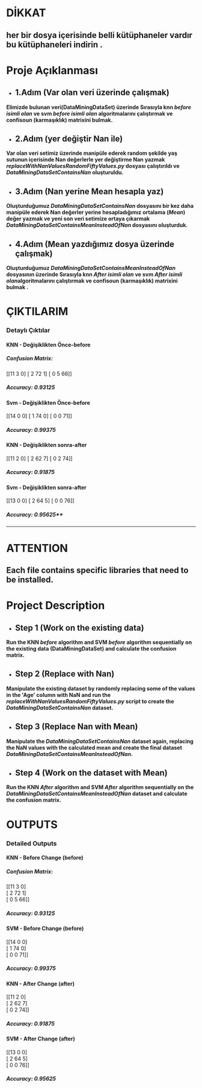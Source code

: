 # DİKKAT
## her bir dosya içerisinde belli kütüphaneler vardır bu kütüphaneleri indirin .


# Proje Açıklanması 

- ## 1.Adım (Var olan veri üzerinde çalışmak)
**Elimizde bulunan veri(DataMiningDataSet) üzerinde Sırasıyla knn *before isimli olan*  ve svm *before isimli olan* algoritmalarını çalıştırmak ve confisoun (karmaşıklık) matrixini bulmak.**

- ## 2.Adım (yer değiştir Nan ile)
**Var olan veri setimiz üzerinde manipüle ederek random şekilde yaş sutunun içerisinde Nan değerlerle yer değiştirme Nan yazmak *replaceWithNanValuesRandomFiftyValues.py* dosyası çalıştırıldı ve *DataMiningDataSetContainsNan* oluşturuldu.**

- ## 3.Adım (Nan yerine Mean hesapla yaz)
**Oluşturduğumuz *DataMiningDataSetContainsNan* dosyasını bir kez daha manipüle ederek Nan değerler yerine hesapladığımız ortalama (*Mean*) değer yazmak ve yeni son veri setimize ortaya çıkarmak *DataMiningDataSetContainsMeanInsteadOfNan* dosyasını oluşturduk.**

- ## 4.Adım (Mean yazdığımız dosya üzerinde çalışmak)
**Oluşturduğumuz *DataMiningDataSetContainsMeanInsteadOfNan* dosyasının üzerinde Sırasıyla knn *After isimli olan*  ve svm *After isimli olan*algoritmalarını çalıştırmak ve confisoun (karmaşıklık) matrixini bulmak .**


# ÇIKTILARIM
### Detaylı Çıktılar

#### KNN - Değişiklikten Önce-before
##### Confusion Matrix:
[[11  3  0]
 [ 2 72  1]
 [ 0  5 66]]
##### Accuracy: 0.93125

#### Svm  - Değişiklikten Önce-before
[[14  0  0]
 [ 1 74  0]
 [ 0  0 71]]
##### Accuracy: 0.99375

#### KNN - Değişiklikten sonra-after
[[11  2  0]
 [ 2 62  7]
 [ 0  2 74]]
##### Accuracy: 0.91875

#### Svm  - Değişiklikten sonra-after
[[13  0  0]
 [ 2 64  5]
 [ 0  0 76]]
##### Accuracy: 0.95625**
-----------------------------
# ATTENTION  
## Each file contains specific libraries that need to be installed.

# Project Description

- ## Step 1 (Work on the existing data)  
**Run the KNN *before* algorithm and SVM *before* algorithm sequentially on the existing data (DataMiningDataSet) and calculate the confusion matrix.**

- ## Step 2 (Replace with Nan)  
**Manipulate the existing dataset by randomly replacing some of the values in the 'Age' column with NaN and run the *replaceWithNanValuesRandomFiftyValues.py* script to create the *DataMiningDataSetContainsNan* dataset.**

- ## Step 3 (Replace Nan with Mean)  
**Manipulate the *DataMiningDataSetContainsNan* dataset again, replacing the NaN values with the calculated mean and create the final dataset *DataMiningDataSetContainsMeanInsteadOfNan*.**

- ## Step 4 (Work on the dataset with Mean)  
**Run the KNN *After* algorithm and SVM *After* algorithm sequentially on the *DataMiningDataSetContainsMeanInsteadOfNan* dataset and calculate the confusion matrix.**

# OUTPUTS  
### Detailed Outputs

#### KNN - Before Change (before)  
##### Confusion Matrix:  
[[11  3  0]  
 [ 2 72  1]  
 [ 0  5 66]]  
##### Accuracy: 0.93125  

#### SVM - Before Change (before)  
[[14  0  0]  
 [ 1 74  0]  
 [ 0  0 71]]  
##### Accuracy: 0.99375  

#### KNN - After Change (after)  
[[11  2  0]  
 [ 2 62  7]  
 [ 0  2 74]]  
##### Accuracy: 0.91875  

#### SVM - After Change (after)  
[[13  0  0]  
 [ 2 64  5]  
 [ 0  0 76]]  
##### Accuracy: 0.95625  
